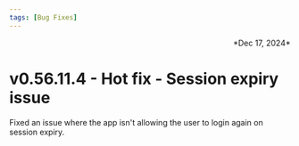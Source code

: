 ```yaml
---
tags: [Bug Fixes]
---
```

<div align="right">*Dec 17, 2024*</div>

# v0.56.11.4 - Hot fix - Session expiry issue

Fixed an issue where the app isn't allowing the user to login again on session expiry.